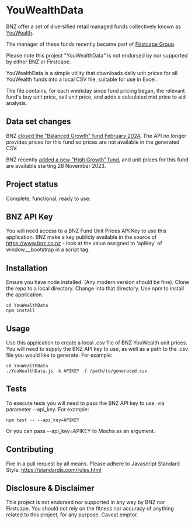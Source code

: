 # YouWealthData

BNZ offer a set of diversified retail managed funds collectively known as [YouWealth](https://www.bnz.co.nz/personal-banking/investments/youwealth). 

The manager of these funds recently became part of [Firstcape Group](https://www.firstcape.co.nz/). 

Please note this project "YouWealthData" is not endorsed by nor supported by either BNZ or Firstcape.

YouWealthData is a simple utility that downloads daily unit prices for all YouWealth funds into a local CSV file, suitable for use in Excel. 

The file contains, for each weekday since fund pricing began, the relevant fund's buy unit price, sell unit price, and adds a calculated mid price to aid analysis. 

## Data set changes
BNZ [closed the "Balanced Growth" fund February 2024](https://blog.bnz.co.nz/2023/11/youwealth-balanced-growth-fund-amalgamation). The API no longer provides prices for this fund so prices are not available in the generated CSV.

BNZ recently [added a new "High Growth" fund](https://blog.bnz.co.nz/2023/11/bnz-expands-investment-offering-by-launching-high-growth-funds-for-the-bnz-kiwisaver-scheme-and-youwealth), and unit prices for this fund are available starting 28 November 2023.

## Project status
Complete, functional, ready to use.

## BNZ API Key
You will need access to a BNZ Fund Unit Prices API Key to use this application. 
BNZ make a key publicly available in the source of https://www.bnz.co.nz - look at the value assigned to 'apiKey' of window.__bootstrap in a script tag.

## Installation
Ensure you have node installed. (Any modern version should be fine). 
Clone the repo to a local directory. Change into that directory. Use npm to install the application.

```
cd YouWealthData
npm install
```

## Usage
Use this application to create a local .csv file of BNZ YouWealth unit prices. 
You will need to supply the BNZ API key to use, as well as a path to the .csv file you would like to generate. 
For example:

```
cd YouWealthData
./YouWealthData.js -k APIKEY -f /path/to/generated.csv
```

## Tests

To execute tests you will need to pass the BNZ API key to use, via parameter --api_key.
For example:

```
npm test -- --api_key=APIKEY
```

Or you can pass --api_key=APIKEY to Mocha as an argument.

## Contributing
Fire in a pull request by all means. Please adhere to Javascript Standard Style: https://standardjs.com/rules.html

## Disclosure & Disclaimer
This project is not endorsed nor supported in any way by BNZ nor Firstcape. You should not rely on the fitness nor accuracy of anything related to this project, for any purpose. Caveat emptor.